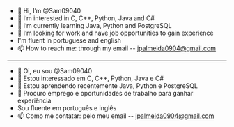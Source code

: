 - 👋 Hi, I’m @Sam09040
- 👀 I’m interested in C, C++, Python, Java and C#
- 🌱 I’m currently learning Java, Python and PostgreSQL
- 💞️ I’m looking for work and have job opportunities to gain experience 
- I'm fluent in portuguese and english
- 📫 How to reach me: through my email -- jpalmeida0904@gmail.com 
----
- 👋 Oi, eu sou @Sam09040
- 👀 Estou interessado em C, C++, Python, Java e C#
- 🌱 Estou aprendendo recentemente Java, Python e PostgreSQL
- 💞️ Procuro emprego e oportunidades de trabalho para ganhar experiência
- Sou fluente em português e inglês
- 📫 Como me contatar: pelo meu email -- jpalmeida0904@gmail.com

<!---
Sam09040/Sam09040 is a ✨ special ✨ repository because its `README.md` (this file) appears on your GitHub profile.
You can click the Preview link to take a look at your changes.
--->
